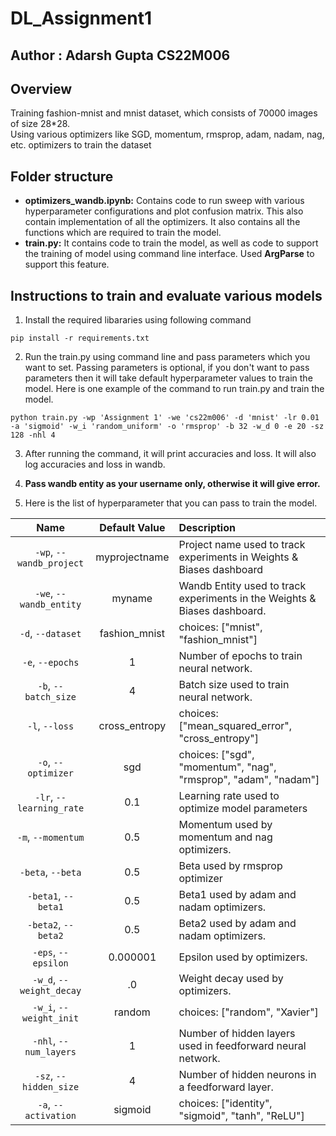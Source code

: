 # DL_Assignment1
## Author : Adarsh Gupta CS22M006
## Overview
Training fashion-mnist and mnist dataset, which consists of 70000 images of size 28*28.     
Using various optimizers like SGD, momentum, rmsprop, adam, nadam, nag, etc. optimizers to train the dataset

## Folder structure
* **optimizers_wandb.ipynb:** Contains code to run sweep with various hyperparameter configurations and plot confusion matrix. This also contain implementation of all the optimizers. It also contains all the functions which are required to train the model.
* **train.py:** It contains code to train the model, as well as code to support the training of model using command line interface. Used **ArgParse** to support this feature.
 
## Instructions to train and evaluate various models

1. Install the required libararies using following command

`
pip install -r requirements.txt
`

2. Run the train.py using command line and pass parameters which you want to set. Passing parameters is optional, if you don't want to pass parameters then it will take default hyperparameter values to train the model.
Here is one example of the command to run train.py and train the model.

`
python train.py -wp 'Assignment 1' -we 'cs22m006' -d 'mnist' -lr 0.01 -a 'sigmoid' -w_i 'random_uniform' -o 'rmsprop' -b 32 -w_d 0 -e 20 -sz 128 -nhl 4
`

3. After running the command, it will print accuracies and loss. It will also log accuracies and loss in wandb.

4. **Pass wandb entity as your username only, otherwise it will give error.**

5. Here is the list of hyperparameter that you can pass to train the model.

| Name | Default Value | Description |
| :---: | :-------------: | :----------- |
| `-wp`, `--wandb_project` | myprojectname | Project name used to track experiments in Weights & Biases dashboard |
| `-we`, `--wandb_entity` | myname  | Wandb Entity used to track experiments in the Weights & Biases dashboard. |
| `-d`, `--dataset` | fashion_mnist | choices:  ["mnist", "fashion_mnist"] |
| `-e`, `--epochs` | 1 |  Number of epochs to train neural network.|
| `-b`, `--batch_size` | 4 | Batch size used to train neural network. | 
| `-l`, `--loss` | cross_entropy | choices:  ["mean_squared_error", "cross_entropy"] |
| `-o`, `--optimizer` | sgd | choices:  ["sgd", "momentum", "nag", "rmsprop", "adam", "nadam"] | 
| `-lr`, `--learning_rate` | 0.1 | Learning rate used to optimize model parameters | 
| `-m`, `--momentum` | 0.5 | Momentum used by momentum and nag optimizers. |
| `-beta`, `--beta` | 0.5 | Beta used by rmsprop optimizer | 
| `-beta1`, `--beta1` | 0.5 | Beta1 used by adam and nadam optimizers. | 
| `-beta2`, `--beta2` | 0.5 | Beta2 used by adam and nadam optimizers. |
| `-eps`, `--epsilon` | 0.000001 | Epsilon used by optimizers. |
| `-w_d`, `--weight_decay` | .0 | Weight decay used by optimizers. |
| `-w_i`, `--weight_init` | random | choices:  ["random", "Xavier"] | 
| `-nhl`, `--num_layers` | 1 | Number of hidden layers used in feedforward neural network. | 
| `-sz`, `--hidden_size` | 4 | Number of hidden neurons in a feedforward layer. |
| `-a`, `--activation` | sigmoid | choices:  ["identity", "sigmoid", "tanh", "ReLU"] |
